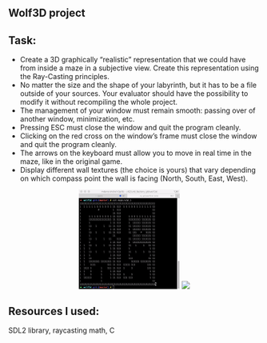 ## Wolf3D project
## Task:
- Create a 3D graphically “realistic” representation that we could have from inside a maze in a subjective view. Create this representation using the Ray-Casting principles.
- No matter the size and the shape of your labyrinth, but it has to be a file outside of your sources. Your evaluator should have the possibility to modify it without recompiling the whole project.
- The management of your window must remain smooth: passing over of another window, minimization, etc.
- Pressing ESC must close the window and quit the program cleanly.
- Clicking on the red cross on the window’s frame must close the window and quit
the program cleanly.
- The arrows on the keyboard must allow you to move in real time in the maze, like in the original game.
- Display different wall textures (the choice is yours) that vary depending on which compass point the wall is facing (North, South, East, West).

<div align="center">
  <img src="https://github.com/nikdany/unit_factory/blob/master/images/wolf_map.gif" width="40%" />
  <img src="https://github.com/nikdany/unit_factory/blob/master/images/wolf_preview.gif" width="50%" />
</div>

## Resources I used:
SDL2 library, raycasting math, C
